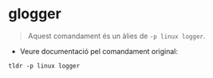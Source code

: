 # glogger

> Aquest comandament és un àlies de `-p linux logger`.

- Veure documentació pel comandament original:

`tldr -p linux logger`
